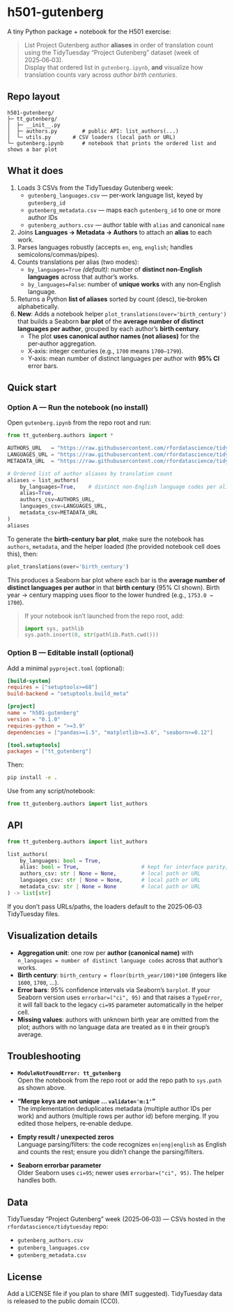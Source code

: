 # h501-gutenberg

A tiny Python package + notebook for the H501 exercise:

> List Project Gutenberg author **aliases** in order of translation count using the TidyTuesday “Project Gutenberg” dataset (week of 2025‑06‑03).  
> Display that ordered list in `gutenberg.ipynb`, **and** visualize how translation counts vary across *author birth centuries*.

## Repo layout

```
h501-gutenberg/
├─ tt_gutenberg/
│  ├─ __init__.py
│  ├─ authors.py        # public API: list_authors(...)
│  └─ utils.py       # CSV loaders (local path or URL)
└─ gutenberg.ipynb      # notebook that prints the ordered list and shows a bar plot
```

## What it does

1. Loads 3 CSVs from the TidyTuesday Gutenberg week:
   - `gutenberg_languages.csv` — per‑work language list, keyed by `gutenberg_id`
   - `gutenberg_metadata.csv` — maps each `gutenberg_id` to one or more author IDs
   - `gutenberg_authors.csv` — author table with `alias` and canonical `name`
2. Joins **Languages → Metadata → Authors** to attach an **alias** to each work.
3. Parses languages robustly (accepts `en`, `eng`, `english`; handles semicolons/commas/pipes).
4. Counts translations per alias (two modes):
   - `by_languages=True` *(default)*: number of **distinct non‑English languages** across that author’s works.
   - `by_languages=False`: number of **unique works** with any non‑English language.
5. Returns a Python **list of aliases** sorted by count (desc), tie‑broken alphabetically.
6. **New**: Adds a notebook helper `plot_translations(over='birth_century')` that builds a Seaborn **bar plot** of
   the **average number of distinct languages per author**, grouped by each author’s **birth century**.  
   - The plot **uses canonical author names (not aliases)** for the per‑author aggregation.  
   - X‑axis: integer centuries (e.g., `1700` means `1700–1799`).  
   - Y‑axis: mean number of distinct languages per author with **95% CI** error bars.

## Quick start

### Option A — Run the notebook (no install)

Open `gutenberg.ipynb` from the repo root and run:

```python
from tt_gutenberg.authors import *

AUTHORS_URL   = "https://raw.githubusercontent.com/rfordatascience/tidytuesday/main/data/2025/2025-06-03/gutenberg_authors.csv"
LANGUAGES_URL = "https://raw.githubusercontent.com/rfordatascience/tidytuesday/main/data/2025/2025-06-03/gutenberg_languages.csv"
METADATA_URL  = "https://raw.githubusercontent.com/rfordatascience/tidytuesday/main/data/2025/2025-06-03/gutenberg_metadata.csv"

# Ordered list of author aliases by translation count
aliases = list_authors(
    by_languages=True,    # distinct non‑English language codes per alias
    alias=True,
    authors_csv=AUTHORS_URL,
    languages_csv=LANGUAGES_URL,
    metadata_csv=METADATA_URL
)
aliases
```

To generate the **birth‑century bar plot**, make sure the notebook has `authors`, `metadata`, and the helper loaded (the provided notebook cell does this), then:

```python
plot_translations(over='birth_century')
```

This produces a Seaborn bar plot where each bar is the **average number of distinct languages per author** in that **birth century** (95% CI shown). Birth year → century mapping uses floor to the lower hundred (e.g., `1753.0 → 1700`).

> If your notebook isn’t launched from the repo root, add:
>
> ```python
> import sys, pathlib
> sys.path.insert(0, str(pathlib.Path.cwd()))
> ```

### Option B — Editable install (optional)

Add a minimal `pyproject.toml` (optional):

```toml
[build-system]
requires = ["setuptools>=68"]
build-backend = "setuptools.build_meta"

[project]
name = "h501-gutenberg"
version = "0.1.0"
requires-python = ">=3.9"
dependencies = ["pandas>=1.5", "matplotlib>=3.6", "seaborn>=0.12"]

[tool.setuptools]
packages = ["tt_gutenberg"]
```

Then:

```bash
pip install -e .
```

Use from any script/notebook:

```python
from tt_gutenberg.authors import list_authors
```

## API

```python
from tt_gutenberg.authors import list_authors

list_authors(
    by_languages: bool = True,
    alias: bool = True,                    # kept for interface parity; returns aliases
    authors_csv: str | None = None,        # local path or URL
    languages_csv: str | None = None,      # local path or URL
    metadata_csv: str | None = None        # local path or URL
) -> list[str]
```

If you don’t pass URLs/paths, the loaders default to the 2025‑06‑03 TidyTuesday files.

## Visualization details

- **Aggregation unit**: one row per **author (canonical name)** with `n_languages = number of distinct language codes` across that author’s works.
- **Birth century**: `birth_century = floor(birth_year/100)*100` (integers like `1600`, `1700`, …).
- **Error bars**: 95% confidence intervals via Seaborn’s `barplot`. If your Seaborn version uses `errorbar=("ci", 95)` and that raises a `TypeError`, it will fall back to the legacy `ci=95` parameter automatically in the helper cell.
- **Missing values**: authors with unknown birth year are omitted from the plot; authors with no language data are treated as `0` in their group’s average.

## Troubleshooting

- **`ModuleNotFoundError: tt_gutenberg`**  
  Open the notebook from the repo root or add the repo path to `sys.path` as shown above.

- **“Merge keys are not unique … `validate='m:1'`”**  
  The implementation deduplicates metadata (multiple author IDs per work) and authors (multiple rows per author id) before merging. If you edited those helpers, re‑enable dedupe.

- **Empty result / unexpected zeros**  
  Language parsing/filters: the code recognizes `en|eng|english` as English and counts the rest; ensure you didn’t change the parsing/filters.

- **Seaborn errorbar parameter**  
  Older Seaborn uses `ci=95`; newer uses `errorbar=("ci", 95)`. The helper handles both.

## Data

TidyTuesday “Project Gutenberg” week (2025‑06‑03) — CSVs hosted in the `rfordatascience/tidytuesday` repo:

- `gutenberg_authors.csv`
- `gutenberg_languages.csv`
- `gutenberg_metadata.csv`

## License

Add a LICENSE file if you plan to share (MIT suggested). TidyTuesday data is released to the public domain (CC0).
